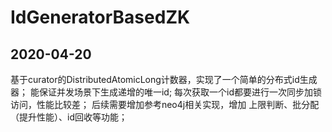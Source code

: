 
# IdGeneratorBasedZK
## 2020-04-20
基于curator的DistributedAtomicLong计数器，实现了一个简单的分布式id生成器；
能保证并发场景下生成递增的唯一id; 每次获取一个id都要进行一次同步加锁访问，性能比较差；
后续需要增加参考neo4j相关实现，增加 上限判断、批分配（提升性能）、id回收等功能；
